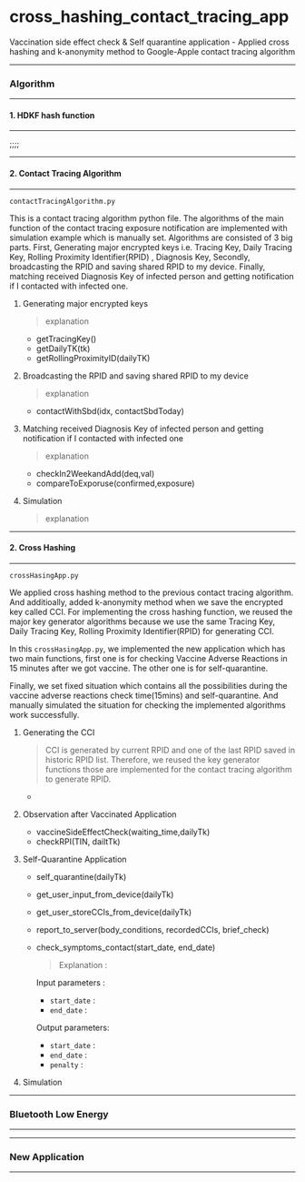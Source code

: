 # cross_hashing_contact_tracing_app
Vaccination side effect check &amp; Self quarantine application - Applied cross hashing and k-anonymity method to Google-Apple contact tracing algorithm





---

### Algorithm

---

#### 1. HDKF hash function

---

;;;;

---

#### 2. Contact Tracing Algorithm 

---

`contactTracingAlgorithm.py`  

This is a contact tracing algorithm python file. The algorithms of the main function of the contact tracing exposure notification are implemented with simulation example which is manually set. Algorithms are consisted of 3 big parts. First, Generating major encrypted keys i.e. Tracing Key, Daily Tracing Key, Rolling Proximity Identifier(RPID) , Diagnosis Key,  Secondly, broadcasting the RPID and saving shared RPID to my device.
Finally, matching received Diagnosis Key of infected person and getting notification if I contacted with infected one.

1. Generating major encrypted keys

   > explanation

   * getTracingKey()
   * getDailyTK(tk)
   * getRollingProximityID(dailyTK)

2. Broadcasting the RPID and saving shared RPID to my device

   > explanation

   * contactWithSbd(idx, contactSbdToday)

3. Matching received Diagnosis Key of infected person and getting notification if I contacted with infected one

   > explanation

   * checkIn2WeekandAdd(deq,val)
   * compareToExporuse(confirmed,exposure)

4. Simulation

   > explanation

---

#### 2. Cross Hashing

---

 `crossHasingApp.py`

We applied cross hashing method to the previous contact tracing algorithm. And additioally, added k-anonymity method when we save the encrypted key called CCI. For implementing the cross hashing function, we reused the major key generator algorithms because we use the same Tracing Key, Daily Tracing Key, Rolling Proximity Identifier(RPID) for generating CCI. 

In this `crossHasingApp.py`, we implemented the new application which has two main functions, first one is for checking Vaccine Adverse Reactions in 15 minutes after we got vaccine. The other one is for self-quarantine.

Finally, we set fixed situation which contains all the possibilities during the vaccine adverse reactions check time(15mins) and self-quarantine. And manually simulated the situation for checking the implemented algorithms work successfully.

1. Generating the CCI 

   > CCI is generated by current RPID and one of the last RPID saved in historic RPID list. Therefore, we reused the key generator functions those are implemented for the contact tracing algorithm to generate RPID.

   * 

2. Observation after Vaccinated Application

   *  vaccineSideEffectCheck(waiting_time,dailyTk)
   * checkRPI(TIN, dailtTk)

3. Self-Quarantine Application

   * self_quarantine(dailyTk)

   * get_user_input_from_device(dailyTk)

   * get_user_storeCCIs_from_device(dailyTk)

   * report_to_server(body_conditions, recordedCCIs, brief_check)

   * check_symptoms_contact(start_date, end_date)

     > Explanation :

     Input parameters :

     * `start_date` : 
     * `end_date` :

     Output parameters:

     * `start_date` : 
     * `end_date` :
     * `penalty` :

4. Simulation

   > 

---

### Bluetooth Low Energy

---





---

### New Application

---





